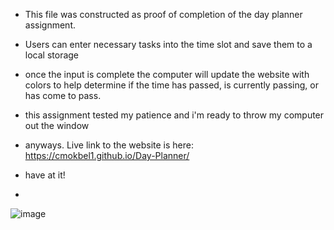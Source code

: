 - This file was constructed as proof of completion of the day planner assignment.
- Users can enter necessary tasks into the time slot and save them to a local storage
- once the input is complete the computer will update the website with colors to help determine if the time has passed, is currently passing, or has come to pass.
- this assignment tested my patience and i'm ready to throw my computer out the window

- anyways. Live link to the website is here: https://cmokbel1.github.io/Day-Planner/
- have at it!
- 
![image](https://user-images.githubusercontent.com/68614831/142718292-99b9289f-8094-48ee-a33f-e2ef1f0c1f7c.png)
